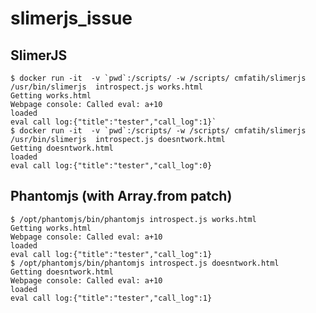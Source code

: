 # slimerjs_issue

## SlimerJS
    $ docker run -it  -v `pwd`:/scripts/ -w /scripts/ cmfatih/slimerjs /usr/bin/slimerjs  introspect.js works.html
    Getting works.html
    Webpage console: Called eval: a+10
    loaded
    eval call log:{"title":"tester","call_log":1}`
    $ docker run -it  -v `pwd`:/scripts/ -w /scripts/ cmfatih/slimerjs /usr/bin/slimerjs  introspect.js doesntwork.html 
    Getting doesntwork.html
    loaded
    eval call log:{"title":"tester","call_log":0}

## Phantomjs (with Array.from patch)
    $ /opt/phantomjs/bin/phantomjs introspect.js works.html 
    Getting works.html
    Webpage console: Called eval: a+10
    loaded
    eval call log:{"title":"tester","call_log":1}
    $ /opt/phantomjs/bin/phantomjs introspect.js doesntwork.html
    Getting doesntwork.html
    Webpage console: Called eval: a+10
    loaded
    eval call log:{"title":"tester","call_log":1}

